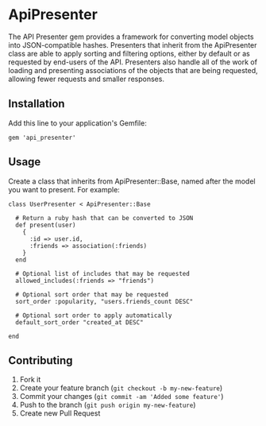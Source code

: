 # ApiPresenter

The API Presenter gem provides a framework for converting model objects into JSON-compatible hashes. Presenters that
inherit from the ApiPresenter class are able to apply sorting and filtering options, either by default or as requested
by end-users of the API. Presenters also handle all of the work of loading and presenting associations of the objects
that are being requested, allowing fewer requests and smaller responses.

## Installation

Add this line to your application's Gemfile:

    gem 'api_presenter'

## Usage

Create a class that inherits from ApiPresenter::Base, named after the model you want to present. For example:

```
class UserPresenter < ApiPresenter::Base

  # Return a ruby hash that can be converted to JSON
  def present(user)
    {
      :id => user.id,
      :friends => association(:friends)
    }
  end

  # Optional list of includes that may be requested
  allowed_includes(:friends => "friends")

  # Optional sort order that may be requested
  sort_order :popularity, "users.friends_count DESC"

  # Optional sort order to apply automatically
  default_sort_order "created_at DESC"

end
```

## Contributing

1. Fork it
2. Create your feature branch (`git checkout -b my-new-feature`)
3. Commit your changes (`git commit -am 'Added some feature'`)
4. Push to the branch (`git push origin my-new-feature`)
5. Create new Pull Request
